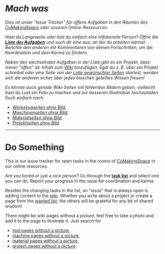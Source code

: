 # *Mach was*

*Dies ist unser "Issue Tracker" für offene Aufgaben in den Räumen des [CoMakingSpace](https://comakingspace.org) oder unseren Online-Ressourcen.*

*Hast du Langeweile oder bist du einfach eine hilfsbereite Person? Öffne die **[Liste der Aufgaben](https://github.com/comakingspace/do-something/issues)** und such dir eine aus, an der du arbeiten kannst. Berichte den anderen mit Kommentaren von deinen Fortschritten, um die Koordination und dein Karma zu fördern.*

*Neben den wechselnden Aufgaben in der Liste gibt es ein Projekt, dass immer "offen" ist: Inhalt zum [Wiki](https://wiki.comakingspace.de/) hinzufügen. Egal du z. B. über ein Projekt schreibst oder eine Seite von der [Liste gewünschter Seiten](https://wiki.comakingspace.de/Special:WantedPages) startest, werden sich die anderen sicher über jedes bisschen geteiltes Wissen freuen!*

*Es könnte auch gerade Wiki-Seiten mit fehlenden Bildern geben, vielleicht hast du Lust ein Foto zu machen und zur besseren Illustration hochzuladen. Such einfach nach*
* *[Werkzeugseiten ohne Bild](https://wiki.comakingspace.de/Special:WhatLinksHere/File:Tool-default.png),*
* *[Maschinenseiten ohne Bild](https://wiki.comakingspace.de/Special:WhatLinksHere/File:Machine-default.png),*
* *[Materialseiten ohne Bild](https://wiki.comakingspace.de/Special:WhatLinksHere/File:Material-default.png),*
* *[Projektseiten ohne Bild](https://wiki.comakingspace.de/Special:WhatLinksHere/File:Project-default.png).*


---

# Do Something

This is our issue tracker for open tasks in the rooms of [CoMakingSpace](https://comakingspace.org) or our online resources.

Are you bored or just a nice person? Go through the **[task list](https://github.com/comakingspace/do-something/issues)** and select one you can do. Report your progress in the issue for coordination and karma.

Besides the changing tasks in the list, an "issue" that is always open is adding content to the [wiki](https://wiki.comakingspace.de/). Whether you write about a project or create a page from the [wanted list](https://wiki.comakingspace.de/Special:WantedPages), the others will be grateful for any bit of shared wisdom!

There might be wiki pages without a picture, feel free to take a photo and add it to the page to illustrate it. Just search for
* [tool pages without a picture](https://wiki.comakingspace.de/Special:WhatLinksHere/File:Tool-default.png),
* [machine pages without a picture](https://wiki.comakingspace.de/Special:WhatLinksHere/File:Machine-default.png),
* [material pages without a picture](https://wiki.comakingspace.de/Special:WhatLinksHere/File:Material-default.png),
* [project pages without a picture](https://wiki.comakingspace.de/Special:WhatLinksHere/File:Project-default.png).
